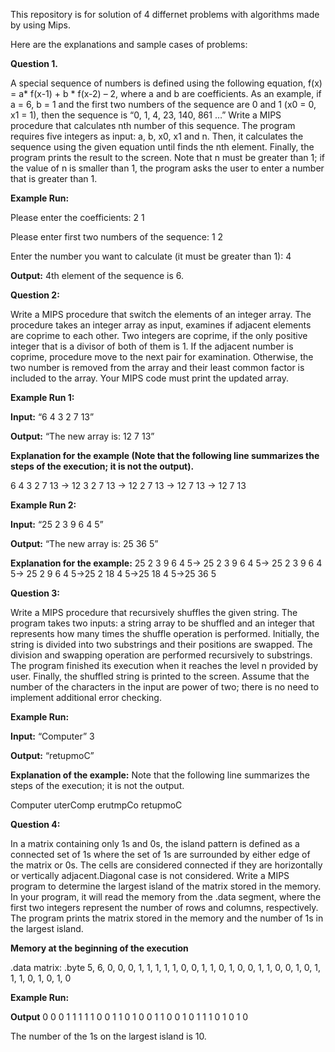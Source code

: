 This repository is for solution of 4 differnet problems with algorithms made by using Mips.

Here are the explanations and sample cases of problems:

**Question 1.**

A special sequence of numbers is defined using the following equation,
f(x) = a* f(x-1) + b * f(x-2) – 2, where a and b are coefficients.
As an example, if a = 6, b = 1 and the first two numbers of the sequence are 0 and 1 (x0 = 0, x1 = 1),
then the sequence is “0, 1, 4, 23, 140, 861 …”
Write a MIPS procedure that calculates nth number of this sequence. The program requires five
integers as input: a, b, x0, x1 and n. Then, it calculates the sequence using the given equation until
finds the nth element. Finally, the program prints the result to the screen. Note that n must be
greater than 1; if the value of n is smaller than 1, the program asks the user to enter a number that
is greater than 1.

**Example Run:**

Please enter the coefficients: 2 1

Please enter first two numbers of the sequence: 1 2

Enter the number you want to calculate (it must be greater than 1): 4

**Output:** 4th element of the sequence is 6.

**Question 2:** 

Write a MIPS procedure that switch the elements of an integer array. The procedure takes an integer
array as input, examines if adjacent elements are coprime to each other. Two integers are coprime,
if the only positive integer that is a divisor of both of them is 1. If the adjacent number is coprime,
procedure move to the next pair for examination. Otherwise, the two number is removed from the
array and their least common factor is included to the array. Your MIPS code must print the updated
array.

**Example Run 1:**

**Input:** “6 4 3 2 7 13”

**Output:** “The new array is: 12 7 13”

**Explanation for the example (Note that the following line summarizes the steps of the execution; it
is not the output).**

6 4 3 2 7 13 -> 12 3 2 7 13 -> 12 2 7 13 -> 12 7 13 -> 12 7 13

**Example Run 2:**

**Input:** “25 2 3 9 6 4 5”

**Output:** “The new array is: 25 36 5”

**Explanation for the example:**
25 2 3 9 6 4 5-> 25 2 3 9 6 4 5-> 25 2 3 9 6 4 5-> 25 2 9 6 4 5->25 2 18 4 5->25 18 4 5->25 36 5

**Question 3:**

Write a MIPS procedure that recursively shuffles the given string. The program takes two inputs: a
string array to be shuffled and an integer that represents how many times the shuffle operation is
performed. Initially, the string is divided into two substrings and their positions are swapped. The
division and swapping operation are performed recursively to substrings. The program finished its
execution when it reaches the level n provided by user. Finally, the shuffled string is printed to the
screen. Assume that the number of the characters in the input are power of two; there is no need
to implement additional error checking.

**Example Run:**

**Input:** “Computer”
3

**Output:** “retupmoC”

**Explanation of the example:** Note that the following line summarizes the steps of the execution; it
is not the output.

Computer
uterComp
erutmpCo
retupmoC

**Question 4:**

In a matrix containing only 1s and 0s, the island pattern is defined as a connected set of 1s where
the set of 1s are surrounded by either edge of the matrix or 0s. The cells are considered connected
if they are horizontally or vertically adjacent.Diagonal case is not considered.
Write a MIPS program to determine the largest island of the matrix stored in the memory. In your
program, it will read the memory from the .data segment, where the first two integers represent
the number of rows and columns, respectively. The program prints the matrix stored in the memory
and the number of 1s in the largest island.

**Memory at the beginning of the execution**

.data
matrix: .byte 5, 6, 0, 0, 0, 1, 1, 1, 1, 1, 0, 0, 1, 1, 0, 1, 0, 0,
1, 1, 0, 0, 1, 0, 1, 1, 1, 0, 1, 0, 1, 0

**Example Run:**

**Output**
0 0 0 1 1 1
1 1 0 0 1 1
0 1 0 0 1 1
0 0 1 0 1 1
1 0 1 0 1 0

The number of the 1s on the largest island is 10.
